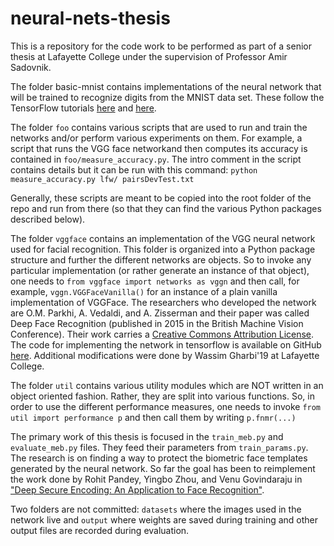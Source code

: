 # neural-nets-thesis
This is a repository for the code work to be performed as part of a senior thesis at Lafayette College under the supervision of Professor Amir Sadovnik.

The folder basic-mnist contains implementations of the neural network that will be trained to recognize digits from the MNIST data set. These follow the TensorFlow tutorials [here](https://www.tensorflow.org/versions/r0.9/tutorials/mnist/beginners/index.html) and [here](https://www.tensorflow.org/versions/r0.9/tutorials/mnist/pros/index.html#deep-mnist-for-experts).

The folder `foo` contains various scripts that are used to run and train the networks and/or perform various experiments on them. For example, a script that runs the VGG face networkand then computes its accuracy is contained in `foo/measure_accuracy.py`.
The intro comment in the script contains details but it can be run with this command: ``python measure_accuracy.py lfw/ pairsDevTest.txt``

Generally, these scripts are meant to be copied into the root folder of the repo and run from there (so that they can find the various Python packages described below).

The folder `vggface` contains an implementation of the VGG neural network used for facial recognition.
This folder is organized into a Python package structure and further the different networks are objects.
So to invoke any particular implementation (or rather generate an instance of that object), one needs to `from vggface import networks as vggn` and then call, for example, `vggn.VGGFaceVanilla()` for an instance of a plain vanilla implementation of VGGFace. 
The researchers who developed the network are O.M. Parkhi, A. Vedaldi, and A. Zisserman and their paper was called Deep Face Recognition (published in 2015 in the British Machine Vision Conference). Their work carries a [Creative Commons Attribution License](https://creativecommons.org/licenses/by-nc/4.0/legalcode).  
The code for implementing the network in tensorflow is available on GitHub [here](https://github.com/AKSHAYUBHAT/TensorFace). Additional modifications were done by Wassim Gharbi'19 at Lafayette College.

The folder `util` contains various utility modules which are NOT written in an object oriented fashion. 
Rather, they are split into various functions. 
So, in order to use the different performance measures, one needs to invoke `from util import performance p` and then call them by writing `p.fnmr(...)`


The primary work of this thesis is focused in the `train_meb.py` and `evaluate_meb.py` files. They feed their parameters from `train_params.py`. The research is on finding a way to protect the biometric face templates generated by the neural network. So far the goal has been to reimplement the work done by Rohit Pandey, Yingbo Zhou, and Venu Govindaraju in ["Deep Secure Encoding: An Application to Face Recognition"](https://arxiv.org/abs/1506.04340).


Two folders are not committed: `datasets` where the images used in the network live and `output` where weights are saved during training and other output files are recorded during evaluation.

